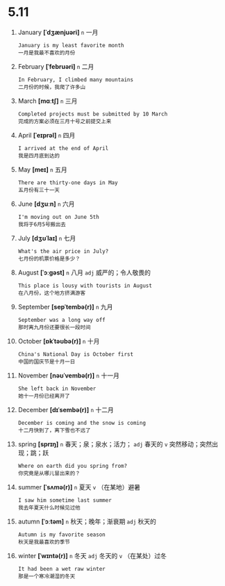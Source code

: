 # 5.11

1. January **[ˈdʒænjuəri]** `n` 一月

   ```
   January is my least favorite month
   一月是我最不喜欢的月份
   ```

2. February **[ˈfebruəri]** `n` 二月

   ```
   In February, I climbed many mountains
   二月份的时候，我爬了许多山
   ```

3. March **[mɑːtʃ]** `n` 三月

   ```
   Completed projects must be submitted by 10 March
   完成的方案必须在三月十号之前提交上来
   ```

4. April **[ˈeɪprəl]** `n` 四月

   ```
   I arrived at the end of April
   我是四月底到达的
   ```

5. May **[meɪ]** `n` 五月

   ```
   There are thirty-one days in May
   五月份有三十一天
   ```

6. June **[dʒuːn]** `n` 六月

   ```
   I'm moving out on June 5th
   我将于6月5号搬出去
   ```

7. July **[dʒʊˈlaɪ]** `n` 七月

   ```
   What's the air price in July?
   七月份的机票价格是多少？
   ```

8. August **[ˈɔːɡəst]** `n` 八月 `adj` 威严的；令人敬畏的

   ```
   This place is lousy with tourists in August
   在八月份，这个地方挤满游客
   ```

9. September **[sepˈtembə(r)]** `n` 九月

   ```
   September was a long way off
   那时离九月份还要很长一段时间
   ```

10. October **[ɒkˈtəʊbə(r)]** `n` 十月

    ```
    China's National Day is October first
    中国的国庆节是十月一日
    ```

11. November **[nəʊˈvembə(r)]** `n` 十一月

    ```
    She left back in November
    她十一月份已经离开了
    ```

12. December **[dɪˈsembə(r)]** `n` 十二月

    ```
    December is coming and the snow is coming
    十二月快到了，离下雪也不远了
    ```

13. spring **[sprɪŋ]** `n` 春天；泉；泉水；活力； `adj` 春天的 `v` 突然移动；突然出现；跳；跃

    ```
    Where on earth did you spring from?
    你究竟是从哪儿冒出来的？
    ```

14. summer **[ˈsʌmə(r)]** `n` 夏天 `v` （在某地）避暑

    ```
    I saw him sometime last summer
    我去年夏天什么时候见过他
    ```

15. autumn **[ˈɔːtəm]** `n` 秋天；晚年；渐衰期 `adj` 秋天的

    ```
    Autumn is my favorite season
    秋天是我最喜欢的季节
    ```

16. winter **[ˈwɪntə(r)]** `n` 冬天 `adj` 冬天的 `v` （在某处）过冬

    ```
    It had been a wet raw winter
    那是一个寒冷潮湿的冬天
    ```
